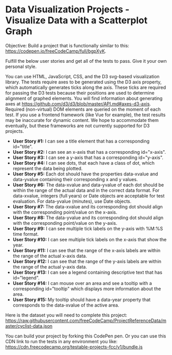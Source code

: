 # Data Visualization Projects - Visualize Data with a Scatterplot Graph

Objective: Build a project that is functionally similar to this: https://codepen.io/freeCodeCamp/full/bgpXyK.

Fulfill the below user stories and get all of the tests to pass. Give it your own personal style.

You can use HTML, JavaScript, CSS, and the D3 svg-based visualization library. The tests require axes to be generated using
the D3 axis property, which automatically generates ticks along the axis. These ticks are required for passing the D3 tests
because their positions are used to determine alignment of graphed elements. You will find information about generating axes
at https://github.com/d3/d3/blob/master/API.md#axes-d3-axis. Required (non-virtual) DOM elements are queried on the moment 
of each test. If you use a frontend framework (like Vue for example), the test results may be inaccurate for dynamic content. 
We hope to accommodate them eventually, but these frameworks are not currently supported for D3 projects.

- **User Story #1:** I can see a title element that has a corresponding id="title".
- **User Story #2:** I can see an x-axis that has a corresponding id="x-axis".
- **User Story #3:** I can see a y-axis that has a corresponding id="y-axis".
- **User Story #4:** I can see dots, that each have a class of dot, which represent the data being plotted.
- **User Story #5:** Each dot should have the properties data-xvalue and data-yvalue containing their corresponding x and y values.
- **User Story #6:** The data-xvalue and data-yvalue of each dot should be within the range of the actual data and in the correct data format. For data-xvalue, integers (full years) or Date objects are acceptable for test evaluation. For data-yvalue (minutes), use Date objects.
- **User Story #7:** The data-xvalue and its corresponding dot should align with the corresponding point/value on the x-axis.
- **User Story #8:** The data-yvalue and its corresponding dot should align with the corresponding point/value on the y-axis.
- **User Story #9:** I can see multiple tick labels on the y-axis with %M:%S time format.
- **User Story #10:** I can see multiple tick labels on the x-axis that show the year.
- **User Story #11:** I can see that the range of the x-axis labels are within the range of the actual x-axis data.
- **User Story #12:** I can see that the range of the y-axis labels are within the range of the actual y-axis data.
- **User Story #13:** I can see a legend containing descriptive text that has id="legend".
- **User Story #14:** I can mouse over an area and see a tooltip with a corresponding id="tooltip" which displays more information about the area.
- **User Story #15:** My tooltip should have a data-year property that corresponds to the data-xvalue of the active area.

Here is the dataset you will need to complete this project: 
https://raw.githubusercontent.com/freeCodeCamp/ProjectReferenceData/master/cyclist-data.json

You can build your project by forking this CodePen pen. Or you can use this CDN link to run the tests in any environment
 you like: https://cdn.freecodecamp.org/testable-projects-fcc/v1/bundle.js
